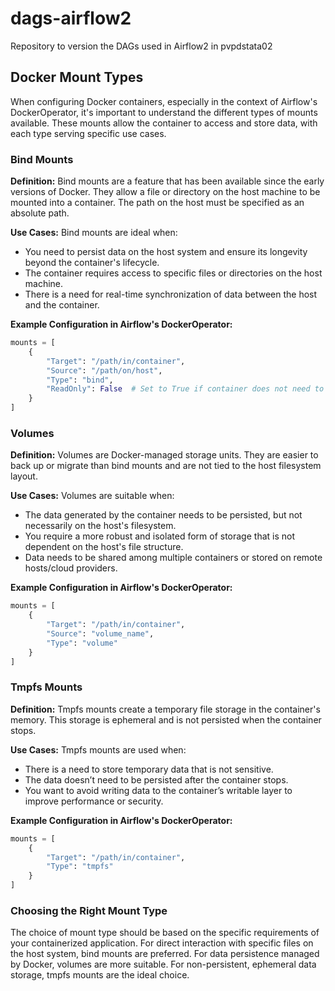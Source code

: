 # dags-airflow2
Repository to version the DAGs used in Airflow2 in pvpdstata02

## Docker Mount Types

When configuring Docker containers, especially in the context of Airflow's DockerOperator, it's important to understand the different types of mounts available. These mounts allow the container to access and store data, with each type serving specific use cases.

### Bind Mounts

**Definition:** Bind mounts are a feature that has been available since the early versions of Docker. They allow a file or directory on the host machine to be mounted into a container. The path on the host must be specified as an absolute path.

**Use Cases:** Bind mounts are ideal when:
- You need to persist data on the host system and ensure its longevity beyond the container's lifecycle.
- The container requires access to specific files or directories on the host machine.
- There is a need for real-time synchronization of data between the host and the container.

**Example Configuration in Airflow's DockerOperator:**
```python
mounts = [
    {
        "Target": "/path/in/container",
        "Source": "/path/on/host",
        "Type": "bind",
        "ReadOnly": False  # Set to True if container does not need to modify the data
    }
]
```

### Volumes

**Definition:** Volumes are Docker-managed storage units. They are easier to back up or migrate than bind mounts and are not tied to the host filesystem layout.

**Use Cases:** Volumes are suitable when:
- The data generated by the container needs to be persisted, but not necessarily on the host's filesystem.
- You require a more robust and isolated form of storage that is not dependent on the host's file structure.
- Data needs to be shared among multiple containers or stored on remote hosts/cloud providers.

**Example Configuration in Airflow's DockerOperator:**
```python
mounts = [
    {
        "Target": "/path/in/container",
        "Source": "volume_name",
        "Type": "volume"
    }
]
```

### Tmpfs Mounts

**Definition:** Tmpfs mounts create a temporary file storage in the container's memory. This storage is ephemeral and is not persisted when the container stops.

**Use Cases:** Tmpfs mounts are used when:
- There is a need to store temporary data that is not sensitive.
- The data doesn’t need to be persisted after the container stops.
- You want to avoid writing data to the container’s writable layer to improve performance or security.

**Example Configuration in Airflow's DockerOperator:**
```python
mounts = [
    {
        "Target": "/path/in/container",
        "Type": "tmpfs"
    }
]
```

### Choosing the Right Mount Type

The choice of mount type should be based on the specific requirements of your containerized application. For direct interaction with specific files on the host system, bind mounts are preferred. For data persistence managed by Docker, volumes are more suitable. For non-persistent, ephemeral data storage, tmpfs mounts are the ideal choice. 
